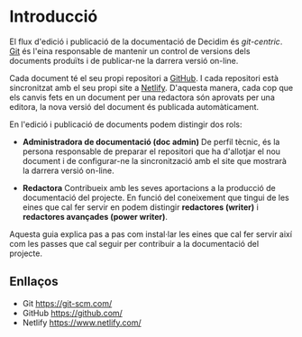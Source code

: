 # Introducció

El flux d'edició i publicació de la documentació de Decidim és *git-centric*. [Git](https://git-scm.com/) és l'eina responsable de mantenir un control de versions dels documents produïts i de publicar-ne la darrera versió on-line.

Cada document té el seu propi repositori a [GitHub](https://github.com/search?q=org%3Adecidim+docs-). I cada repositori està sincronitzat amb el seu propi site a [Netlify](https://www.netlify.com/). D'aquesta manera, cada cop que els canvis fets en un document per una redactora són aprovats per una editora, la nova versió del document és publicada automàticament.

En l'edició i publicació de documents podem distingir dos rols:

- **Administradora de documentació (doc admin)**
  De perfil tècnic, és la persona responsable de preparar el repositori que ha d'allotjar el nou document i de configurar-ne la sincronització amb el site que mostrarà la darrera versió on-line.

- **Redactora**
  Contribueix amb les seves aportacions a la producció de documentació del projecte. En funció del coneixement que tingui de les eines que cal fer servir en podem distingir **redactores (writer)** i **redactores avançades (power writer)**.

Aquesta guia explica pas a pas com instal·lar les eines que cal fer servir així com les passes que cal seguir per contribuir a la documentació del projecte.


## Enllaços

- Git https://git-scm.com/
- GitHub https://github.com/
- Netlify https://www.netlify.com/
